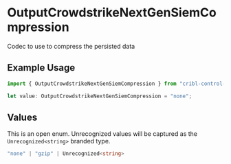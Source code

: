 # OutputCrowdstrikeNextGenSiemCompression

Codec to use to compress the persisted data

## Example Usage

```typescript
import { OutputCrowdstrikeNextGenSiemCompression } from "cribl-control-plane/models";

let value: OutputCrowdstrikeNextGenSiemCompression = "none";
```

## Values

This is an open enum. Unrecognized values will be captured as the `Unrecognized<string>` branded type.

```typescript
"none" | "gzip" | Unrecognized<string>
```
